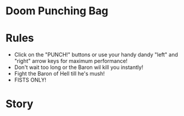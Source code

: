 # Doom Punching Bag


# Rules

* Click on the "PUNCH!" buttons or use your handy dandy "left" and "right" arrow keys for maximum performance!
* Don't wait too long or the Baron wil kill you instantly!
* Fight the Baron of Hell till he's mush!
* FISTS ONLY!

# Story
